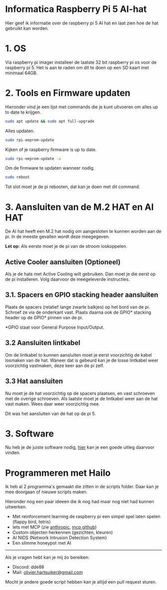 # Informatica Raspberry Pi 5 AI-hat
Hier geef ik informatie over de raspberry pi 5 AI hat en laat zien hoe de hat gebruikt kan worden.

# 1. OS
Via raspberry pi imager installeer de laatste 32 bit raspberry pi os voor de raspberry pi 5. Het is aan te raden om dit te doen op een SD kaart met minimaal 64GB.

# 2. Tools en Firmware updaten
Hieronder vind je een lijst met commands die je kunt uitvoeren om alles up to date te krijgen.

``` bash
sudo apt update && sudo apt full-upgrade
```
Alles updaten.


``` bash
sudo rpi-eeprom-update
```
Kijken of je raspberry firmware is up to date.


``` bash
sudo rpi-eeprom-update -a
```
Om de firmware te updaten wanneer nodig.

``` bash
sudo reboot
```
Tot slot moet je de pi rebooten, dat kan je doen met dit command.

# 3. Aansluiten van de M.2 HAT en AI HAT
De AI hat heeft een M.2 hat nodig om aangesloten te kunnen worden aan de pi. In de meeste gevallen wordt deze meegegeven. 

**Let op:** Als eerste moet je de pi van de stroom loskoppelen.

## Active Cooler aansluiten (Optioneel)
Als je de hats met Active Cooling wilt gebruiken. Dan moet je die eerst op de pi installeren. Volg daarvoor de meegeleverde instructies.

## 3.1. Spacers en GPIO stacking header aansluiten
Plaats de spacers (relatief lange zwarte balkjes) op het bord van de pi. Schroef ze via de onderkant vast. Plaats daarna ook de GPIO* stacking header op de GPIO* pinnen van de pi.

*GPIO staat voor General Purpose Input/Output.

## 3.2 Aansluiten lintkabel
Om de lintkabel to kunnen aansluiten moet je eerst voorzichtig de kabel losmaken van de hat. Waneer dat is gebeurd kan je de losse lintkabel weer voorzichtig vastmaken, deze keer aan de pi zelf.

## 3.3 Hat aansluiten
Nu moet je de hat voorzichtig op de spacers plaatsen, en vast schroeven met de overige schroeven. Als laatste moet je de lintkabel weer aan de hat vast maken. Wees daar weer voorzichtig mee.


Dit was het aansluiten van de hat op de pi 5.

# 3. Software

Nu heb je de juiste software nodig, [hier](https://www.raspberrypi.com/documentation/computers/ai.html) kan je een goede uitleg daarvoor vinden.


# Programmeren met Hailo

Ik heb al 2 programma's gemaakt die zitten in de scripts folder. Daar kan je mee doorgaan of nieuwe scripts maken.

Hieronder nog een paar ideeen die ik nog had maar nog niet had kunnen uitwerken.
* Met reinforcement learning de raspberry pi een simpel spel laten spelen (flappy bird, tetris) 
* Iets met MCP (zie [anthropic](https://www.anthropic.com/news/model-context-protocol), [mcp github](https://github.com/modelcontextprotocol))
* Custom objecten herkennen (gezichten, kleuren)
* AI NIDS (Network Intrusion Detection System)
* Een slimme honeypot met AI

<hr>

Als je vragen hebt kan je mij zo bereiken:
- Discord: dde88
- Mail: olivier.hartsuiker@gmail.com


Mocht je andere goede script hebben kan je altijd een pull request sturen.
